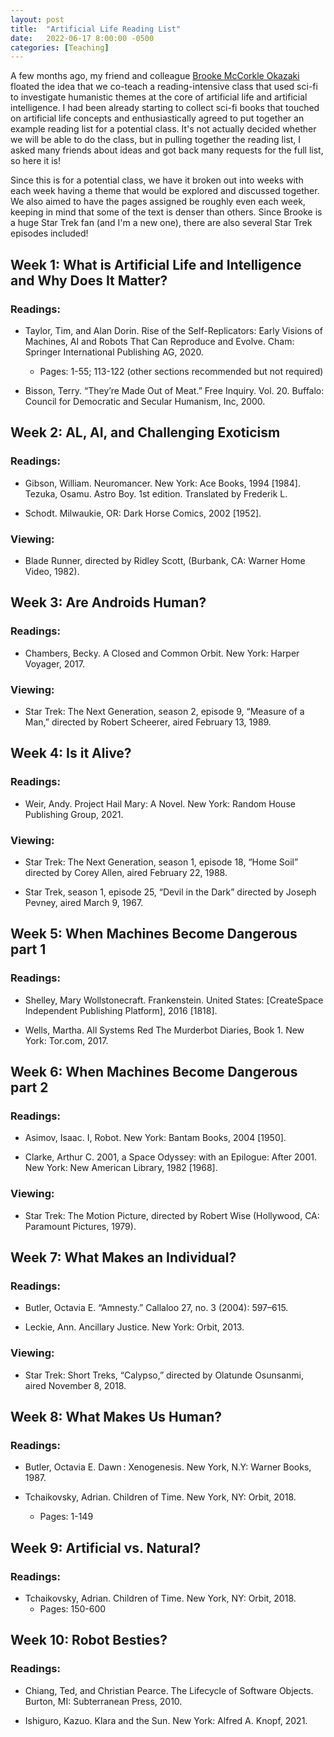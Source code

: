```yaml
---
layout: post
title:  "Artificial Life Reading List"
date:   2022-06-17 8:00:00 -0500
categories: [Teaching]
---
```


A few months ago, my friend and colleague [Brooke McCorkle Okazaki](https://www.carleton.edu/directory/bmccorkle/) floated the idea that we co-teach a reading-intensive class that used sci-fi to investigate humanistic themes at the core of artificial life and artificial intelligence. 
I had been already starting to collect sci-fi books that touched on artificial life concepts and enthusiastically agreed to put together an example reading list for a potential class. 
It's not actually decided whether we will be able to do the class, but in pulling together the reading list, I asked many friends about ideas and got back many requests for the full list, so here it is!

Since this is for a potential class, we have it broken out into weeks with each week having a theme that would be explored and discussed together. We also aimed to have the pages assigned be roughly even each week, keeping in mind that some of the text is denser than others.
Since Brooke is a huge Star Trek fan (and I'm a new one), there are also several Star Trek episodes included!

## Week 1: What is Artificial Life and Intelligence and Why Does It Matter? 

### Readings: 
* Taylor, Tim, and Alan Dorin. Rise of the Self-Replicators: Early Visions of Machines, AI and Robots That Can Reproduce and Evolve. Cham: Springer International Publishing AG, 2020.
    * Pages: 1-55; 113-122 (other sections recommended but not required) 


* Bisson, Terry. “They’re Made Out of Meat.” Free Inquiry. Vol. 20. Buffalo: Council for Democratic and Secular Humanism, Inc, 2000.

## Week 2: AL, AI, and Challenging Exoticism 
### Readings: 
* Gibson, William. Neuromancer. New York: Ace Books, 1994 [1984].
Tezuka, Osamu. Astro Boy. 1st edition. Translated by Frederik L.

* Schodt. Milwaukie, OR: Dark Horse Comics, 2002 [1952].

### Viewing: 
* Blade Runner, directed by Ridley Scott, (Burbank, CA: Warner Home Video, 1982). 

## Week 3: Are Androids Human?
### Readings:  
* Chambers, Becky. A Closed and Common Orbit. New York: Harper Voyager, 2017.

### Viewing:
* Star Trek: The Next Generation, season 2, episode 9, “Measure of a Man,” directed by Robert Scheerer, aired February 13, 1989. 

## Week 4: Is it Alive? 
### Readings: 
* Weir, Andy. Project Hail Mary: A Novel. New York: Random House Publishing Group, 2021.

### Viewing:
* Star Trek: The Next Generation, season 1, episode 18, “Home Soil” directed by Corey Allen, aired February 22, 1988.  

* Star Trek, season 1, episode 25, “Devil in the Dark” directed by Joseph Pevney, aired March 9, 1967. 

## Week 5: When Machines Become Dangerous part 1
### Readings: 
* Shelley, Mary Wollstonecraft. Frankenstein. United States: [CreateSpace Independent Publishing Platform], 2016 [1818].

* Wells, Martha. All Systems Red The Murderbot Diaries, Book 1. New York: Tor.com, 2017.

## Week 6: When Machines Become Dangerous part 2
### Readings: 
* Asimov, Isaac. I, Robot. New York: Bantam Books, 2004 [1950].

* Clarke, Arthur C. 2001, a Space Odyssey: with an Epilogue: After 2001. New York: New American Library, 1982 [1968].

### Viewing:
* Star Trek: The Motion Picture, directed by Robert Wise (Hollywood, CA: Paramount Pictures, 1979).

## Week 7: What Makes an Individual? 
### Readings: 
* Butler, Octavia E. “Amnesty.” Callaloo 27, no. 3 (2004): 597–615. 

* Leckie, Ann. Ancillary Justice. New York: Orbit, 2013.

### Viewing:
* Star Trek: Short Treks, “Calypso,” directed by Olatunde Osunsanmi, aired November 8, 2018.

## Week 8: What Makes Us Human? 
### Readings: 
* Butler, Octavia E. Dawn : Xenogenesis. New York, N.Y: Warner Books, 1987.

* Tchaikovsky, Adrian. Children of Time. New York, NY: Orbit, 2018.
	* Pages: 1-149


## Week 9: Artificial vs. Natural?
### Readings: 
* Tchaikovsky, Adrian. Children of Time. New York, NY: Orbit, 2018.
	* Pages: 150-600

## Week 10: Robot Besties?
### Readings: 
* Chiang, Ted, and Christian Pearce. The Lifecycle of Software Objects. Burton, MI: Subterranean Press, 2010.

* Ishiguro, Kazuo. Klara and the Sun. New York: Alfred A. Knopf, 2021.


